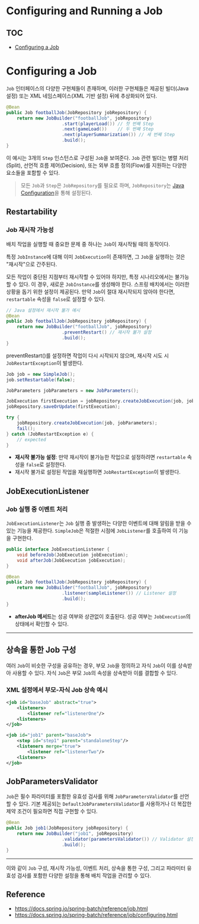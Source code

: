 # Configuring and Running a Job

## TOC

- [Configuring a Job](#configuring-a-job)

# Configuring a Job

`Job` 인터페이스의 다양한 구현체들이 존재하며, 이러한 구현체들은 제공된 빌더(Java 설정) 또는 XML 네임스페이스(XML 기반 설정) 뒤에 추상화되어 있다.

```java
@Bean
public Job footballJob(JobRepository jobRepository) {
    return new JobBuilder("footballJob", jobRepository)
                     .start(playerLoad()) // 첫 번째 Step
                     .next(gameLoad())    // 두 번째 Step
                     .next(playerSummarization()) // 세 번째 Step
                     .build();
}
```

이 예시는 3개의 `Step` 인스턴스로 구성된 `Job`을 보여준다. `Job` 관련 빌더는 병렬 처리(Split), 선언적 흐름 제어(Decision), 또는 외부 흐름 정의(Flow)를 지원하는 다양한 요소들을 포함할 수 있다.

> 모든 `Job`과 `Step`은 `JobRepository`를 필요로 하며, `JobRepository`는 [Java Configuration](#https://docs.spring.io/spring-batch/reference/job/java-config.html)을 통해 설정된다.

## Restartability
### Job 재시작 가능성

배치 작업을 실행할 때 중요한 문제 중 하나는 `Job`이 재시작될 때의 동작이다.

특정 `JobInstance`에 대해 이미 `JobExecution`이 존재하면, 그 `Job`을 실행하는 것은 "재시작"으로 간주된다.

모든 작업이 중단된 지점부터 재시작할 수 있어야 하지만, 특정 시나리오에서는 불가능할 수 있다. 이 경우, 새로운 `JobInstance`를 생성해야 한다. 스프링 배치에서는 이러한 상황을 돕기 위한 설정이 제공된다. 만약 `Job`이 절대 재시작되지 않아야 한다면, `restartable` 속성을 `false`로 설정할 수 있다.

```java
// Java 설정에서 재시작 불가 예시
@Bean
public Job footballJob(JobRepository jobRepository) {
    return new JobBuilder("footballJob", jobRepository)
                     .preventRestart() // 재시작 불가 설정
                     .build();
}
```

preventRestart()를 설정하면 작업이 다시 시작되지 않으며, 재시작 시도 시 `JobRestartException`이 발생한다.


```java
Job job = new SimpleJob();
job.setRestartable(false);

JobParameters jobParameters = new JobParameters();

JobExecution firstExecution = jobRepository.createJobExecution(job, jobParameters);
jobRepository.saveOrUpdate(firstExecution);

try {
    jobRepository.createJobExecution(job, jobParameters);
    fail();
} catch (JobRestartException e) {
    // expected
}
```

- **재시작 불가능 설정**: 만약 재시작이 불가능한 작업으로 설정하려면 `restartable` 속성을 `false`로 설정한다.
- 재시작 불가로 설정된 작업을 재실행하면 `JobRestartException`이 발생한다.


## JobExecutionListener
### Job 실행 중 이벤트 처리

`JobExecutionListener`는 `Job` 실행 중 발생하는 다양한 이벤트에 대해 알림을 받을 수 있는 기능을 제공한다. `SimpleJob`은 적절한 시점에 `JobListener`를 호출하여 이 기능을 구현한다.

```java
public interface JobExecutionListener {
    void beforeJob(JobExecution jobExecution);
    void afterJob(JobExecution jobExecution);
}
```

```java
@Bean
public Job footballJob(JobRepository jobRepository) {
    return new JobBuilder("footballJob", jobRepository)
                     .listener(sampleListener()) // Listener 설정
                     .build();
}
```

- **afterJob 메서드**는 성공 여부와 상관없이 호출된다. 성공 여부는 `JobExecution`의 상태에서 확인할 수 있다.

---

## **상속을 통한 Job 구성**

여러 `Job`이 비슷한 구성을 공유하는 경우, 부모 `Job`을 정의하고 자식 `Job`이 이를 상속받아 사용할 수 있다. 자식 `Job`은 부모 `Job`의 속성을 상속받아 이를 결합할 수 있다.

### **XML 설정에서 부모-자식 Job 상속 예시**
```xml
<job id="baseJob" abstract="true">
    <listeners>
        <listener ref="listenerOne"/>
    <listeners>
</job>

<job id="job1" parent="baseJob">
    <step id="step1" parent="standaloneStep"/>
    <listeners merge="true">
        <listener ref="listenerTwo"/>
    <listeners>
</job>
```

## JobParametersValidator

`Job`은 필수 파라미터를 포함한 유효성 검사를 위해 `JobParametersValidator`를 선언할 수 있다. 기본 제공되는 `DefaultJobParametersValidator`를 사용하거나 더 복잡한 제약 조건이 필요하면 직접 구현할 수 있다.

```java
@Bean
public Job job1(JobRepository jobRepository) {
    return new JobBuilder("job1", jobRepository)
                     .validator(parametersValidator()) // Validator 설정
                     .build();
}
```

---

이와 같이 `Job` 구성, 재시작 가능성, 이벤트 처리, 상속을 통한 구성, 그리고 파라미터 유효성 검사를 포함한 다양한 설정을 통해 배치 작업을 관리할 수 있다.

## Reference

- https://docs.spring.io/spring-batch/reference/job.html
- https://docs.spring.io/spring-batch/reference/job/configuring.html
